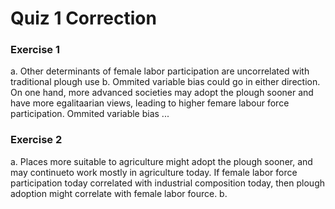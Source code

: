 # Quiz 1 Correction

### Exercise 1
a. Other determinants of female labor participation are uncorrelated with traditional plough use
b. Ommited variable bias could go in either direction. On one hand, more advanced societies may adopt the plough sooner and have more egalitaarian views, leading to higher femare labour force participation. Ommited variable bias ...

### Exercise 2
a. Places more suitable to agriculture might adopt the plough sooner, and may continueto work mostly in agriculture today. If female labor force participation today correlated with industrial composition today, then plough adoption might correlate with female labor fource.
b. 
